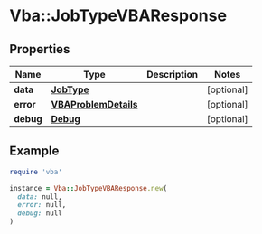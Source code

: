# Vba::JobTypeVBAResponse

## Properties

| Name | Type | Description | Notes |
| ---- | ---- | ----------- | ----- |
| **data** | [**JobType**](JobType.md) |  | [optional] |
| **error** | [**VBAProblemDetails**](VBAProblemDetails.md) |  | [optional] |
| **debug** | [**Debug**](Debug.md) |  | [optional] |

## Example

```ruby
require 'vba'

instance = Vba::JobTypeVBAResponse.new(
  data: null,
  error: null,
  debug: null
)
```

